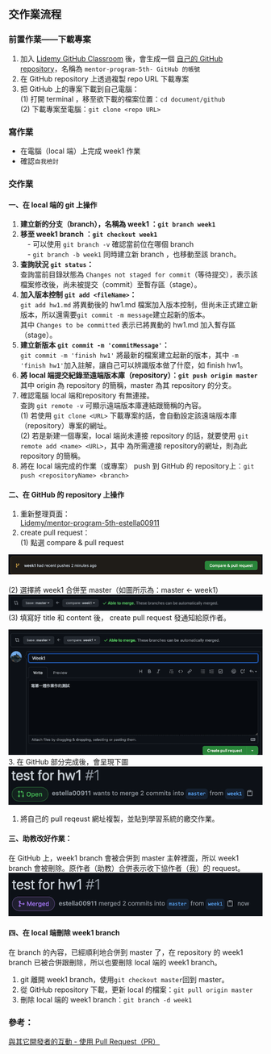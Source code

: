 ## 交作業流程
### 前置作業——下載專案
1. 加入 [Lidemy GitHub Classroom](https://classroom.github.com/a/yNNrtNyW) 後，會生成一個 [自己的 GitHub repository](https://github.com/Lidemy/mentor-program-5th-estella00911)，名稱為 `mentor-program-5th- GitHub 的帳號`  
2. 在 GitHub repository 上透過複製 repo URL 下載專案  
3. 把 GitHub 上的專案下載到自己電腦：  
(1) 打開 terminal ，移至欲下載的檔案位置：`cd document/github`  
(2) 下載專案至電腦：`git clone <repo URL>`  
### 寫作業
- 在電腦（local 端）上完成 week1 作業  
- 確認`自我檢討`  
### 交作業
#### 一、在 local 端的 git 上操作  
1. **建立新的分支（branch），名稱為 week1 ：`git branch week1`**  
2. **移至 week1 branch ：`git checkout week1`**  
　- 可以使用 `git branch -v` 確認當前位在哪個 branch  
　- `git branch -b week1` 同時建立新 branch ，也移動至該 branch。  
3. **查詢狀況 `git status`：**  
查詢當前目錄狀態為 `Changes not staged for commit`（等待提交），表示該檔案修改後，尚未被提交（commit）至暫存區（stage）。  
4. **加入版本控制 `git add <fileName>`：**  
`git add hw1.md` 將異動後的 hw1.md 檔案加入版本控制，但尚未正式建立新版本，所以還需要`git commit -m message`建立起新的版本。  
其中 `Changes to be committed` 表示已將異動的 hw1.md 加入暫存區（stage）。  
5. **建立新版本 `git commit -m 'commitMessage'`：**  
`git commit -m 'finish hw1'` 將最新的檔案建立起新的版本，其中 `-m 'finish hw1'`加入註解，讓自己可以辨識版本做了什麼，如 finish hw1。  
6. **將 local 端提交紀錄至遠端版本庫（repository）：`git push origin master`**  
其中 origin 為 repository 的簡稱，master 為其 repository 的分支。  
7. 確認電腦 local 端和repository 有無連接。  
查詢 `git remote -v` 可顯示遠端版本庫連結跟簡稱的內容。  
(1) 若使用 `git clone <URL>` 下載專案的話，會自動設定該遠端版本庫（repository）專案的網址。  
(2) 若是新建一個專案，local 端尚未連接 repository 的話，就要使用 `git remote add <name> <URL>`，其中 <URL> 為所需連接 repository的網址，<name>則為此 repository 的簡稱。  
8. 將在 local 端完成的作業（或專案） push 到 GitHub 的 repository上：`git push <repositoryName> <branch>`  

#### 二、在 GitHub 的 repository 上操作
1. 重新整理頁面：  
[Lidemy/mentor-program-5th-estella00911](https://github.com/Lidemy/mentor-program-5th-estella00911)
2. create pull request：  
(1) 點選 compare & pull request
 
![compare_pullRequest](./images/hw1_1_compare_PR.png)
<br/>  
(2) 選擇將 week1 合併至 master（如圖所示為：master ← week1）  
![able to merge](./images/hw1_2_mergeOnGitHub.png)
<br/>
(3) 填寫好 title 和 content 後， create pull request 發通知給原作者。  

![create PR](./images/hw1_5_complete.png)
<br/>
3. 在 GitHub 部分完成後，會呈現下圖  
![open](./images/hw1_3_PR_hw_finish.png)
<br/>
1. 將自己的 pull reqeust 網址複製，並貼到學習系統的繳交作業。

#### 三、助教改好作業：  
在 GitHub 上，week1 branch 會被合併到 master 主幹裡面，所以 week1  branch 會被刪除。原作者（助教）合併表示收下協作者（我）的 request。  
![merge on GitHub](./images/hw1_4_assistant.png)

#### 四、在 local 端刪除 week1 branch
在 branch 的內容，已經順利地合併到 master 了，在 repository 的 week1 branch 已被合併跟刪除，所以也要刪除 local 端的 week1 branch。
1. git 離開 week1 branch，使用`git checkout master`回到 master。
2. 從 GitHub repository 下載，更新 local 的檔案：`git pull origin master`
3. 刪除 local 端的 week1 branch：`git branch -d week1`

### 參考：
[與其它開發者的互動 - 使用 Pull Request（PR）](https://gitbook.tw/chapters/github/pull-request.html)